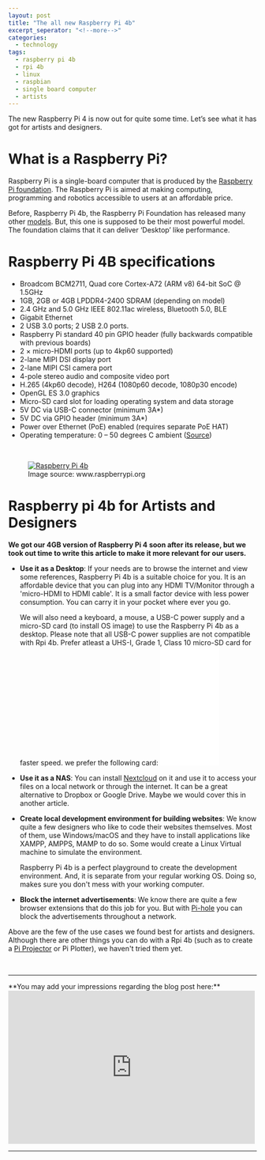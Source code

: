 ```yaml
---
layout: post
title: "The all new Raspberry Pi 4b"
excerpt_seperator: "<!--more-->"
categories:
  - technology
tags:
  - raspberry pi 4b
  - rpi 4b
  - linux
  - raspbian
  - single board computer
  - artists
---
```

The new Raspberry Pi 4 is now out for quite some time. Let’s see what it has got for artists and designers.
<!--more-->

# What is a Raspberry Pi?

Raspberry Pi is a single-board computer that is produced by the [Raspberry Pi foundation](https://www.raspberrypi.org/). The Raspberry Pi is aimed at making computing, programming and robotics accessible to users at an affordable price.

Before, Raspberry Pi 4b, the Raspberry Pi Foundation has released many other [models](https://en.wikipedia.org/wiki/Raspberry_Pi#Generations_of_released_models). But, this one is supposed to be their most powerful model. The foundation claims that it can deliver ‘Desktop’ like performance.

# Raspberry Pi 4B specifications
- Broadcom BCM2711, Quad core Cortex-A72 (ARM v8) 64-bit SoC @ 1.5GHz
- 1GB, 2GB or 4GB LPDDR4-2400 SDRAM (depending on model)
- 2.4 GHz and 5.0 GHz IEEE 802.11ac wireless, Bluetooth 5.0, BLE
- Gigabit Ethernet
- 2 USB 3.0 ports; 2 USB 2.0 ports.
- Raspberry Pi standard 40 pin GPIO header (fully backwards compatible with previous boards)
- 2 × micro-HDMI ports (up to 4kp60 supported)
- 2-lane MIPI DSI display port
- 2-lane MIPI CSI camera port
- 4-pole stereo audio and composite video port
- H.265 (4kp60 decode), H264 (1080p60 decode, 1080p30 encode)
- OpenGL ES 3.0 graphics
- Micro-SD card slot for loading operating system and data storage
- 5V DC via USB-C connector (minimum 3A*)
- 5V DC via GPIO header (minimum 3A*)
- Power over Ethernet (PoE) enabled (requires separate PoE HAT)
- Operating temperature: 0 – 50 degrees C ambient
([Source](https://www.raspberrypi.org/products/raspberry-pi-4-model-b/specifications/))

<br>
<figure class="align-center">
  <a href="#"><img src="{{ '/images/08-2019/pi4-labelled.png' | absolute_url }}" alt="Raspberry Pi 4b"></a>
  <figcaption>Image source: www.raspberrypi.org</figcaption>
</figure>

# Raspberry pi 4b for Artists and Designers
**We got our 4GB version of Raspberry Pi 4 soon after its release, but we took out time to write this article to make it more relevant for our users.**

- **Use it as a Desktop**: If your needs are to browse the internet and view some references, Raspberry Pi 4b is a suitable choice for you. It is an affordable device that you can plug into any HDMI TV/Monitor through a 'micro-HDMI to HDMI cable'. It is a small factor device with less power consumption. You can carry it in your pocket where ever you go.

    We will also need a keyboard, a mouse, a USB-C power supply and a micro-SD card (to install OS image) to use the Raspberry Pi 4b as a desktop. Please note that all USB-C power supplies are not compatible with Rpi 4b. Prefer atleast a UHS-I, Grade 1, Class 10 micro-SD card for faster speed. we prefer the following card: <iframe style="width:120px;height:240px;" marginwidth="0" marginheight="0" scrolling="no" frameborder="0" src="//ws-in.amazon-adsystem.com/widgets/q?ServiceVersion=20070822&OneJS=1&Operation=GetAdHtml&MarketPlace=IN&source=ac&ref=tf_til&ad_type=product_link&tracking_id=altback0e-21&marketplace=amazon&region=IN&placement=B06XWMQ81P&asins=B06XWMQ81P&linkId=a469d897d8e96cf172ac3aa564a3da1b&show_border=true&link_opens_in_new_window=true&price_color=333333&title_color=0b467d&bg_color=ffffff">
    </iframe>

- **Use it as a NAS**: You can install [Nextcloud](https://nextcloud.com/) on it and use it to access your files on a local network or through the internet. It can be a great alternative to Dropbox or Google Drive. Maybe we would cover this in another article.

- **Create local development environment for building websites**: We know quite a few designers who like to code their websites themselves. Most of them, use Windows/macOS and they have to install applications like XAMPP, AMPPS, MAMP to do so. Some would create a Linux Virtual machine to simulate the environment.

    Raspberry Pi 4b is a perfect playground to create the development environment. And, it is separate from your regular working OS. Doing so, makes sure you don't mess with your working computer.

- **Block the internet advertisements**: We know there are quite a few browser extensions that do this job for you. But with [Pi-hole](https://pi-hole.net/) you can block the advertisements throughout a network.


Above are the few of the use cases we found best for artists and designers. Although there are other things you can do with a Rpi 4b (such as to create a [Pi Projector](https://www.youtube.com/watch?v=RxQ4GFfPJFo) or Pi Plotter), we haven't tried them yet.

<br>
<hr>
**You may add your impressions regarding the blog post here:**
<iframe src="https://www.facebook.com/plugins/post.php?href=https%3A%2F%2Fwww.facebook.com%2Fbhoowrites%2Fposts%2F119520762722536&width=500" width="500" height="310" style="border:none;overflow:hidden" scrolling="no" frameborder="0" allowTransparency="true" allow="encrypted-media"></iframe>
<hr>
